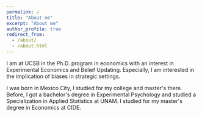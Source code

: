 ```yaml
---
permalink: /
title: "About me"
excerpt: "About me"
author_profile: true
redirect_from: 
  - /about/
  - /about.html
---
```


I am at UCSB in the Ph.D. program in economics with an interest in Experimental Economics and Belief Updating. 
Especially, I am interested in the implication of biases in strategic settings.


I was born in Mexico City, I studied for my college and master's there.
Before, I got a bachelor's degree in Experimental Psychology 
and studied a Specialization in Applied Statistics at UNAM.
I studied for my master's degree in Economics at CIDE.
